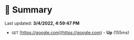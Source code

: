 # 📖 Summary
Last updated: **3/4/2022, 4:59:47 PM**

- `GET` [https://google.com](https://google.com) - **Up** (155ms)
